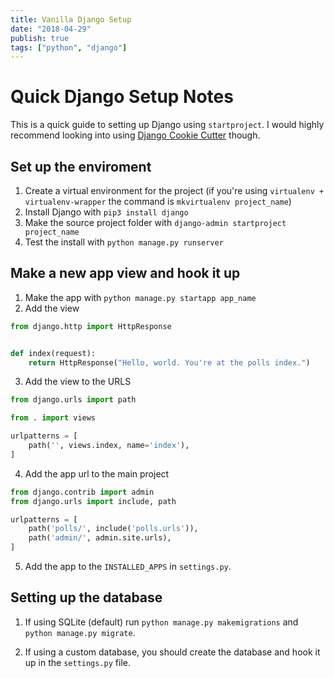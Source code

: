 ```yaml
---
title: Vanilla Django Setup
date: "2018-04-29"
publish: true
tags: ["python", "django"]
---
```


# Quick Django Setup Notes

This is a quick guide to setting up Django using `startproject`. I would highly recommend looking into using [Django Cookie Cutter](https://github.com/pydanny/cookiecutter-django) though.

## Set up the enviroment

1. Create a virtual environment for the project (if you're using `virtualenv + virtualenv-wrapper` the command is `mkvirtualenv project_name`)
2. Install Django with `pip3 install django`
3. Make the source project folder with `django-admin startproject project_name`
4. Test the install with `python manage.py runserver`

## Make a new app view and hook it up

1. Make the app with `python manage.py startapp app_name`
2. Add the view

```python
from django.http import HttpResponse


def index(request):
    return HttpResponse("Hello, world. You're at the polls index.")
```

3. Add the view to the URLS

```python
from django.urls import path

from . import views

urlpatterns = [
    path('', views.index, name='index'),
]
```

4. Add the app url to the main project

```python
from django.contrib import admin
from django.urls import include, path

urlpatterns = [
    path('polls/', include('polls.urls')),
    path('admin/', admin.site.urls),
]
```

5. Add the app to the `INSTALLED_APPS` in `settings.py`.

## Setting up the database

1. If using SQLite (default) run `python manage.py makemigrations` and `python manage.py migrate`.

2. If using a custom database, you should create the database and hook it up in the `settings.py` file.

